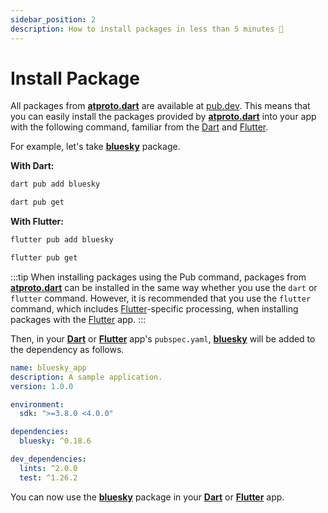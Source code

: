 ```yaml
---
sidebar_position: 2
description: How to install packages in less than 5 minutes 🎯
---
```


# Install Package

All packages from **[atproto.dart](https://github.com/myConsciousness/atproto.dart)** are available at [pub.dev](https://pub.dev). This means that you can easily install the packages provided by **[atproto.dart](https://github.com/myConsciousness/atproto.dart)** into your app with the following command, familiar from the [Dart](https://dart.dev) and [Flutter](https://flutter.dev).

For example, let's take **[bluesky](https://pub.dev/packages/bluesky)** package.

**With Dart:**

```bash
dart pub add bluesky
```

```bash
dart pub get
```

**With Flutter:**

```bash
flutter pub add bluesky
```

```bash
flutter pub get
```

:::tip
When installing packages using the Pub command, packages from **[atproto.dart](https://github.com/myConsciousness/atproto.dart)** can be installed in the same way whether you use the `dart` or `flutter` command. However, it is recommended that you use the `flutter` command, which includes [Flutter](https://flutter.dev)-specific processing, when installing packages with the [Flutter](https://flutter.dev) app.
:::

Then, in your **[Dart](https://dart.dev)** or **[Flutter](https://flutter.dev)** app's `pubspec.yaml`, **[bluesky](https://pub.dev/packages/bluesky)** will be added to the dependency as follows.

```yaml title="pubspec.yaml"
name: bluesky_app
description: A sample application.
version: 1.0.0

environment:
  sdk: ">=3.8.0 <4.0.0"

dependencies:
  bluesky: ^0.18.6

dev_dependencies:
  lints: ^2.0.0
  test: ^1.26.2
```

You can now use the **[bluesky](https://pub.dev/packages/bluesky)** package in your **[Dart](https://dart.dev)** or **[Flutter](https://flutter.dev)** app.
